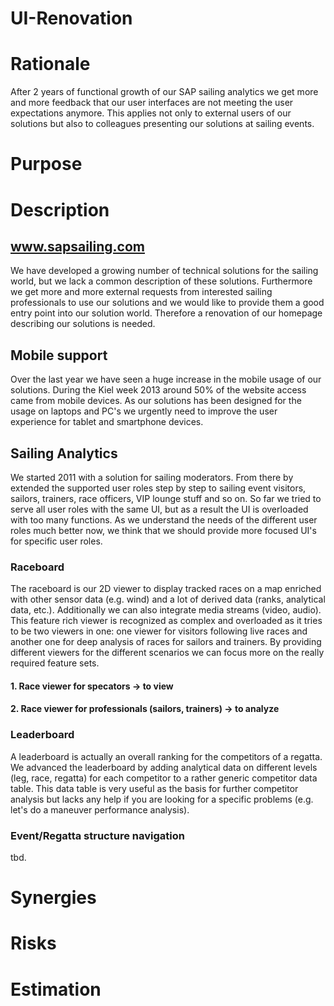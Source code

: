 # UI-Renovation

# Rationale
After 2 years of functional growth of our SAP sailing analytics we get more and more feedback that our user interfaces are not meeting the user expectations anymore. This applies not only to external users of our solutions but also to colleagues presenting our solutions at sailing events.

# Purpose

# Description
## www.sapsailing.com

We have developed a growing number of technical solutions for the sailing world, but we lack a common description of these solutions. Furthermore we get more and more external requests from interested sailing professionals to use our solutions and we would like to provide them a good entry point into our solution world. Therefore a renovation of our homepage describing our solutions is needed.

## Mobile support

Over the last year we have seen a huge increase in the mobile usage of our solutions. During the Kiel week 2013 around 50% of the website access came from mobile devices. As our solutions has been designed for the usage on laptops and PC's we urgently need to improve the user experience for tablet and smartphone devices.

## Sailing Analytics

We started 2011 with a solution for sailing moderators. From there by extended the supported user roles step by step to sailing event visitors, sailors, trainers, race officers, VIP lounge stuff and so on. So far we tried to serve all user roles with the same UI, but as a result the UI is overloaded with too many functions. As we understand the needs of the different user roles much better now, we think that we should provide more focused UI's for specific user roles.

### Raceboard
The raceboard is our 2D viewer to display tracked races on a map enriched with other sensor data (e.g. wind) and a lot of derived data (ranks, analytical data, etc.). Additionally we can also integrate media streams (video, audio). This feature rich viewer is recognized as complex and overloaded as it tries to be two viewers in one: one viewer for visitors following live races and another one for deep analysis of races for sailors and trainers.
By providing different viewers for the different scenarios we can focus more on the really required feature sets.
#### 1. Race viewer for specators -> to view
#### 2. Race viewer for professionals (sailors, trainers) -> to analyze

### Leaderboard
A leaderboard is actually an overall ranking for the competitors of a regatta. We advanced the leaderboard by adding analytical data on different levels (leg, race, regatta) for each competitor to a rather generic competitor data table. This data table is very useful as the basis for further competitor analysis but lacks any help if you are looking for a specific problems (e.g. let's do a maneuver performance analysis).

### Event/Regatta structure navigation
tbd.

# Synergies

# Risks

# Estimation